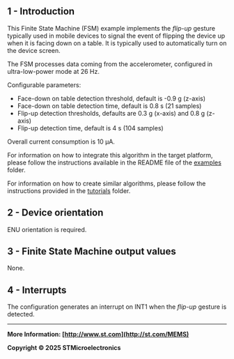## 1 - Introduction

This Finite State Machine (FSM) example implements the *flip-up* gesture typically used in mobile devices to signal the event of flipping the device up when it is facing down on a table. It is typically used to automatically turn on the device screen.

The FSM processes data coming from the accelerometer, configured in ultra-low-power mode at 26 Hz.

Configurable parameters:

- Face-down on table detection threshold, default is -0.9 g (z-axis)
- Face-down on table detection time, default is 0.8 s (21 samples)
- Flip-up detection thresholds, defaults are 0.3 g (x-axis) and 0.8 g (z-axis)
- Flip-up detection time, default is 4 s (104 samples)

Overall current consumption is 10 µA.

For information on how to integrate this algorithm in the target platform, please follow the instructions available in the README file of the [examples](../../../examples) folder.

For information on how to create similar algorithms, please follow the instructions provided in the [tutorials](../../../tutorials) folder.

## 2 - Device orientation

ENU orientation is required.

## 3 - Finite State Machine output values

None.

## 4 - Interrupts

The configuration generates an interrupt on INT1 when the *flip-up* gesture is detected.

------

**More Information: [http://www.st.com](http://st.com/MEMS)**

**Copyright © 2025 STMicroelectronics**

